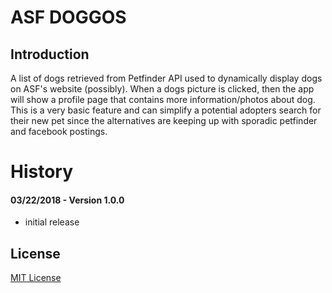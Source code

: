 # ASF DOGGOS

## Introduction

A list of dogs retrieved from Petfinder API used to dynamically display dogs on ASF's website (possibly). When a dogs picture is clicked, then the app will show a profile page that contains more information/photos about dog. This is a very basic feature and can simplify a potential adopters search for their new pet since the alternatives are keeping up with sporadic petfinder and facebook postings.

# History

#### 03/22/2018 - Version 1.0.0

* initial release

## License

[MIT License](http://opensource.org/licenses/MIT)
